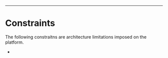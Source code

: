 
---

# Constraints

The following constraitns are architecture limitations imposed on the platform.

- 